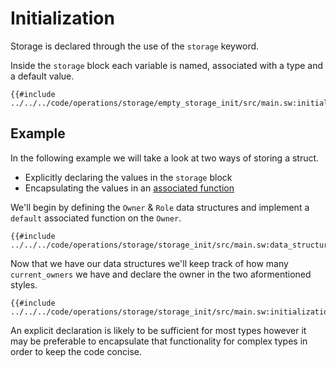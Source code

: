 # Initialization

Storage is declared through the use of the `storage` keyword. 

Inside the `storage` block each variable is named, associated with a type and a default value.

```sway
{{#include ../../../code/operations/storage/empty_storage_init/src/main.sw:initialization}}
```

## Example

In the following example we will take a look at two ways of storing a struct.

- Explicitly declaring the values in the `storage` block
- Encapsulating the values in an [associated function](../../language/functions/index.md)

We'll begin by defining the `Owner` & `Role` data structures and implement a `default` associated function on the `Owner`.

```sway
{{#include ../../../code/operations/storage/storage_init/src/main.sw:data_structures}}
```

Now that we have our data structures we'll keep track of how many `current_owners` we have and declare the owner in the two aformentioned styles.

```sway
{{#include ../../../code/operations/storage/storage_init/src/main.sw:initialization}}
```

An explicit declaration is likely to be sufficient for most types however it may be preferable to encapsulate that functionality for complex types in order to keep the code concise.

